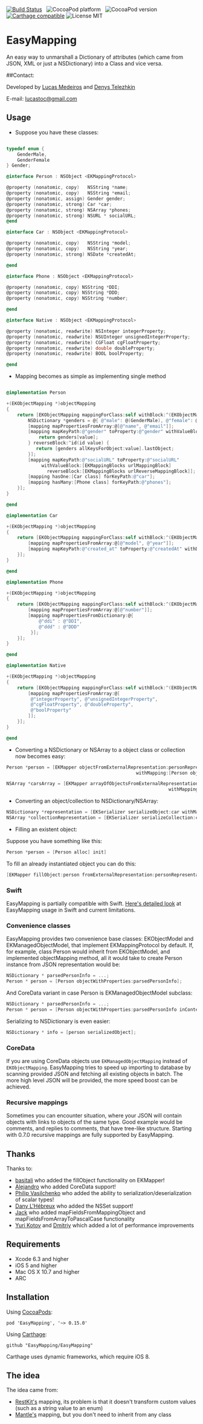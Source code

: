 [![Build Status](https://travis-ci.org/lucasmedeirosleite/EasyMapping.svg?branch=master)](https://travis-ci.org/lucasmedeirosleite/EasyMapping) &nbsp;
![CocoaPod platform](https://cocoapod-badges.herokuapp.com/p/EasyMapping/badge.png) &nbsp; 
![CocoaPod version](https://cocoapod-badges.herokuapp.com/v/EasyMapping/badge.png) &nbsp; 
[![Carthage compatible](https://img.shields.io/badge/Carthage-compatible-4BC51D.svg?style=flat)](https://github.com/Carthage/Carthage)
![License MIT](https://go-shields.herokuapp.com/license-MIT-blue.png)

# EasyMapping

An easy way to unmarshall a Dictionary of attributes (which came from JSON, XML or just a NSDictionary) into a Class and vice versa.

##Contact:

Developed by [Lucas Medeiros](https://www.twitter.com/aspmedeiros) and [Denys Telezhkin](https://www.twitter.com/DTCoder)

E-mail: lucastoc@gmail.com

## Usage

* Suppose you have these classes:

```objective-c

typedef enum {
    GenderMale,
    GenderFemale
} Gender;

@interface Person : NSObject <EKMappingProtocol>

@property (nonatomic, copy)   NSString *name;
@property (nonatomic, copy)   NSString *email;
@property (nonatomic, assign) Gender gender;
@property (nonatomic, strong) Car *car;
@property (nonatomic, strong) NSArray *phones;
@property (nonatomic, strong) NSURL * socialURL;
@end

@interface Car : NSObject <EKMappingProtocol>

@property (nonatomic, copy)   NSString *model;
@property (nonatomic, copy)   NSString *year;
@property (nonatomic, strong) NSDate *createdAt;

@end

@interface Phone : NSObject <EKMappingProtocol>

@property (nonatomic, copy) NSString *DDI;
@property (nonatomic, copy) NSString *DDD;
@property (nonatomic, copy) NSString *number;

@end

@interface Native : NSObject <EKMappingProtocol>

@property (nonatomic, readwrite) NSInteger integerProperty;
@property (nonatomic, readwrite) NSUInteger unsignedIntegerProperty;
@property (nonatomic, readwrite) CGFloat cgFloatProperty;
@property (nonatomic, readwrite) double doubleProperty;
@property (nonatomic, readwrite) BOOL boolProperty;

@end
```

* Mapping becomes as simple as implementing single method

```objective-c

@implementation Person

+(EKObjectMapping *)objectMapping
{
    return [EKObjectMapping mappingForClass:self withBlock:^(EKObjectMapping *mapping) {
        NSDictionary *genders = @{ @"male": @(GenderMale), @"female": @(GenderFemale) };
        [mapping mapPropertiesFromArray:@[@"name", @"email"]];
        [mapping mapKeyPath:@"gender" toProperty:@"gender" withValueBlock:^(NSString *key, id value) {
            return genders[value];
        } reverseBlock:^id(id value) {
           return [genders allKeysForObject:value].lastObject;
        }];
        [mapping mapKeyPath:@"socialURL" toProperty:@"socialURL"
             withValueBlock:[EKMappingBlocks urlMappingBlock]
               reverseBlock:[EKMappingBlocks urlReverseMappingBlock]];
        [mapping hasOne:[Car class] forKeyPath:@"car"];
        [mapping hasMany:[Phone class] forKeyPath:@"phones"];
    }];
}

@end

@implementation Car

+(EKObjectMapping *)objectMapping
{
    return [EKObjectMapping mappingForClass:self withBlock:^(EKObjectMapping *mapping) {
        [mapping mapPropertiesFromArray:@[@"model", @"year"]];
        [mapping mapKeyPath:@"created_at" toProperty:@"createdAt" withDateFormatter:[NSDateFormatter formatterForCurrentThread]];
    }];
}

@end

@implementation Phone

+(EKObjectMapping *)objectMapping
{
    return [EKObjectMapping mappingForClass:self withBlock:^(EKObjectMapping *mapping) {
        [mapping mapPropertiesFromArray:@[@"number"]];
        [mapping mapPropertiesFromDictionary:@{
            @"ddi" : @"DDI",
            @"ddd" : @"DDD"
         }];
    }];
}

@end

@implementation Native

+(EKObjectMapping *)objectMapping
{
    return [EKObjectMapping mappingForClass:self withBlock:^(EKObjectMapping *mapping) {
        [mapping mapPropertiesFromArray:@[
         @"integerProperty", @"unsignedIntegerProperty", 
         @"cgFloatProperty", @"doubleProperty", 
         @"boolProperty"
        ]];
    }];
}

@end
```

* Converting a NSDictionary or NSArray to a object class or collection now becomes easy:

```objective-c
Person *person = [EKMapper objectFromExternalRepresentation:personRepresentation 
                                                withMapping:[Person objectMapping]];

NSArray *carsArray = [EKMapper arrayOfObjectsFromExternalRepresentation:carsRepresentation 
                                                            withMapping:[Car objectMapping]];
```

* Converting an object/collection to NSDictionary/NSArray:

```objective-c
NSDictionary *representation = [EKSerializer serializeObject:car withMapping:[Car objectMapping]];
NSArray *collectionRepresentation = [EKSerializer serializeCollection:cars withMapping:[Car objectMapping]];
```

* Filling an existent object:

Suppose you have something like this:

```objective-c
Person *person = [Person alloc] init]	
```

To fill an already instantiated object you can do this:

```objective-c
[EKMapper fillObject:person fromExternalRepresentation:personRepresentation withMapping:[Person objectMapping]];
```

### Swift

EasyMapping is partially compatible with Swift. [Here's detailed look](https://github.com/EasyMapping/EasyMapping/wiki/Swift-and-EasyMapping) at EasyMapping usage in Swift and current limitations.

### Convenience classes

EasyMapping provides two convenience base classes: EKObjectModel and EKManagedObjectModel, that implement EKMappingProtocol by default. If, for example, class Person would inherit from EKObjectModel, and implemented objectMapping method, all it would take to create Person instance from JSON representation would be:

```objective-c
NSDictionary * parsedPersonInfo = ...;
Person * person = [Person objectWithProperties:parsedPersonInfo];
```

And CoreData variant in case Person is EKManagedObjectModel subclass:

```objective-c
NSDictionary * parsedPersonInfo = ...;
Person * person = [Person objectWithProperties:parsedPersonInfo inContext:context];
```

Serializing to NSDictionary is even easier:
```objective-c
NSDictionary * info = [person serializedObject];
```

### CoreData

If you are using CoreData objects use `EKManagedObjectMapping` instead of `EKObjectMapping`. EasyMapping tries to speed up importing to database by scanning provided JSON and fetching all existing objects in batch. The more high level JSON will be provided, the more speed boost can be achieved.

### Recursive mappings

Sometimes you can encounter situation, where your JSON will contain objects with links to objects of the same type. Good example would be comments, and replies to comments, that have tree-like structure. Starting with 0.7.0 recursive mappings are fully supported by EasyMapping.

## Thanks

Thanks to: 

* [basitali](https://github.com/basitali) who added the fillObject functionality on EKMapper!
* [Alejandro](https://github.com/aleph7) who added CoreData support!
* [Philip Vasilchenko](https://github.com/ArtFeel) who added the ability to serialization/deserialization of scalar types!
* [Dany L'Hébreux](https://github.com/danylhebreux) who added the NSSet support!
* [Jack](https://github.com/Jack-s) who added mapFieldsFromMappingObject and mapFieldsFromArrayToPascalCase functionality
* [Yuri Kotov](https://github.com/advantis) and [Dmitriy](https://github.com/poteryaysya) which added a lot of performance improvements

## Requirements

* Xcode 6.3 and higher
* iOS 5 and higher
* Mac OS X 10.7 and higher
* ARC

## Installation

Using [CocoaPods](https://cocoapods.org):

	pod 'EasyMapping', '~> 0.15.0'

Using [Carthage](https://github.com/Carthage/Carthage):

    github "EasyMapping/EasyMapping"

Carthage uses dynamic frameworks, which require iOS 8.

## The idea

The idea came from:
* [RestKit's](https://github.com/RestKit/Restkit) mapping, its problem is that it doesn't transform
custom values (such as a string value to an enum)
* [Mantle's](https://github.com/github/Mantle) mapping, but you don't need to inherit from any class
